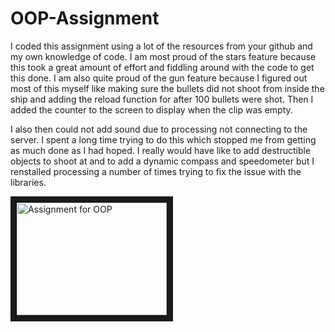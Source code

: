 # OOP-Assignment
I coded this assignment using a lot of the resources from your github and my own knowledge of code. I am most proud of the stars feature because this took a great amount of effort and fiddling around with the code to get this done. I am also quite proud of the gun feature because I figured out most of this myself like making sure the bullets did not shoot from inside the ship and adding the reload function for after 100 bullets were shot. Then I added the counter to the screen to display when the clip was empty.

I also then could not add sound due to processing not connecting to the server. I spent a long time trying to do this which stopped me from getting as much done as I had hoped. I really would have like to add destructible objects to shoot at and to add a dynamic compass and speedometer but I renstalled processing a number of times trying to fix the issue with the libraries.



<a href="http://www.youtube.com/watch?feature=player_embedded&v=hf9k0St7RRY
" target="_blank"><img src="http://img.youtube.com/vi/watch?v=hf9k0St7RRY.jpg" 
alt="Assignment for OOP" width="240" height="180" border="10" /></a>
